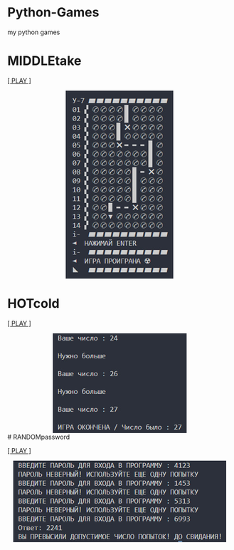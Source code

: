 # Python-Games
my python games

# MIDDLEtake
<p align="left"><a href="https://github.com/k11sann/Python-Games/tree/main/MiddleTAKE" class="button-class">[ PLAY ]</a></p>
<img src="images/MIDDLATAKE.jpg" alt="Play now!" style="display: block; margin: auto;" />

# HOTcold
<p align="left"><a href="https://github.com/k11sann/Python-Games/tree/main/HOTcold" class="button-class">[ PLAY ]</a></p>
<img src="images/HOTcold.jpg" alt="Play now!" style="display: block; margin: auto;" />
# RANDOMpassword
<p align="left"><a href="https://github.com/k11sann/Python-Games/tree/main/RANDOMpassword" class="button-class">[ PLAY ]</a></p>
<img src="images/RANDOMPASSWORD.jpg" alt="Play now!" style="display: block; margin: auto;" />
